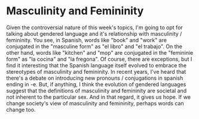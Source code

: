 # Masculinity and Femininity
Given the controversial nature of this week's topics, I'm going to opt for talking about gendered language and it's relationship with masculinity / femininity. You see, in Spanish, words like "book" and "work" are conjugated in the "masculine form" as "el libro" and "el trabajo". On the other hand, words like "kitchen" and "mop" are conjugated in the "femininie form" as "la cocina" and "la fregona". Of course, there are exceptions, but I find it interesting that the Spanish language itself evolved to embrace the stereotypes of masculinity and femininity. In recent years, I've heard that there's a debate on introducing new pronouns / conjugations in spanish ending in -e. But, if anything, I think the evolution of gendered languages suggest that the definitions of masculinity and femininity are societal and not inherent to the particular sex. And in that regard, it gives us hope. If we change society's view of masculinity and femininity, perhaps words can change too. 
